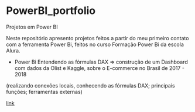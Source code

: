# PowerBI_portfolio
Projetos em Power BI


Neste repositório apresento projetos feitos a partir do meu primeiro contato com a ferramenta Power Bi, feitos no curso Formação Power Bi da escola Alura.


- Power Bi Entendendo as fórmulas DAX ⇒ construção de um Dashboard com dados da Olist e Kaggle, sobre o E-commerce no Brasil de 2017 - 2018

(realizando conexões locais, conhecendo as fórmulas DAX; principais funções; ferramentas externas)

[link](https://app.powerbi.com/view?r=eyJrIjoiNmQ3NmYwY2EtMGQ2MC00NzQyLTkyZDItNWQxOTc4NjRlMTc1IiwidCI6ImM1NDJmYTZlLTc1NjMtNDdjMi04N2RjLTFkZDkxNzc4YjJlNiJ9)
